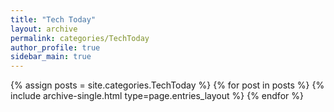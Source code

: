 ```yaml
---
title: "Tech Today"
layout: archive
permalink: categories/TechToday
author_profile: true
sidebar_main: true
---
```



{% assign posts = site.categories.TechToday %}
{% for post in posts %} {% include archive-single.html type=page.entries_layout %} {% endfor %}

